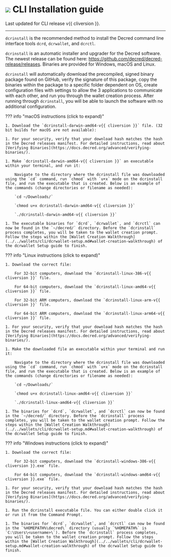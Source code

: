 # <img class="dcr-icon" src="/img/dcr-icons/Dcrtl.svg" /> CLI Installation guide

Last updated for CLI release v{{ cliversion }}.

---

`dcrinstall` is the recommended method to install the Decred command line interface tools `dcrd`, `dcrwallet`, and `dcrctl`.

`dcrinstall` is an automatic installer and upgrader for the Decred software. The newest release can be found here: <https://github.com/decred/decred-release/releases>. Binaries are provided for Windows, macOS and Linux.

`dcrinstall` will automatically download the precompiled, signed binary package found on GitHub, verify the signature of this package, copy the binaries within the package to a specific folder dependent on OS, create configuration files with settings to allow the 3 applications to communicate with each other, and run you through the wallet creation process. After running through `dcrinstall`, you will be able to launch the software with no additional configuration.

??? info "macOS instructions (click to expand)"

    1. Download the `dcrinstall-darwin-amd64-v{{ cliversion }}` file. (32 bit builds for macOS are not available):

    1. For your security, verify that your download hash matches the hash in the Decred releases manifest. For detailed instructions, read about [Verifying Binaries](https://docs.decred.org/advanced/verifying-binaries/).

    1. Make `dcrinstall-darwin-amd64-v{{ cliversion }}` an executable within your terminal, and run it:

        Navigate to the directory where the dcrinstall file was downloaded using the `cd` command, run `chmod` with `u+x` mode on the dcrinstall file, and run the executable that is created. Below is an example of the commands (change directories or filename as needed):

        `cd ~/Downloads/`

        `chmod u+x dcrinstall-darwin-amd64-v{{ cliversion }}`

        `./dcrinstall-darwin-amd64-v{{ cliversion }}`

    1. The executable binaries for `dcrd`, `dcrwallet`, and `dcrctl` can now be found in the `~/decred/` directory. Before the `dcrinstall` process completes, you will be taken to the wallet creation prompt. Follow the steps within the [Wallet Creation Walkthrough](../../wallets/cli/dcrwallet-setup.md#wallet-creation-walkthrough) of the dcrwallet Setup guide to finish.

??? info "Linux instructions (click to expand)"

    1. Download the correct file:

        For 32-bit computers, download the `dcrinstall-linux-386-v{{ cliversion }}` file.

        For 64-bit computers, download the `dcrinstall-linux-amd64-v{{ cliversion }}` file.

        For 32-bit ARM computers, download the `dcrinstall-linux-arm-v{{ cliversion }}` file.

        For 64-bit ARM computers, download the `dcrinstall-linux-arm64-v{{ cliversion }}` file.

    1. For your security, verify that your download hash matches the hash in the Decred releases manifest. For detailed instructions, read about [Verifying Binaries](https://docs.decred.org/advanced/verifying-binaries/).

    1. Make the downloaded file an executable within your terminal and run it:

        Navigate to the directory where the dcrinstall file was downloaded using the `cd` command, run `chmod` with `u+x` mode on the dcrinstall file, and run the executable that is created. Below is an example of the commands (change directories or filename as needed):

        `cd ~/Downloads/`

        `chmod u+x dcrinstall-linux-amd64-v{{ cliversion }}`

        `./dcrinstall-linux-amd64-v{{ cliversion }}`

    1. The binaries for `dcrd`, `dcrwallet`, and `dcrctl` can now be found in the `~/decred/` directory. Before the `dcrinstall` process completes, you will be taken to the wallet creation prompt. Follow the steps within the [Wallet Creation Walkthrough](../../wallets/cli/dcrwallet-setup.md#wallet-creation-walkthrough) of the dcrwallet Setup guide to finish.

??? info "Windows instructions (click to expand)"

    1. Download the correct file:

        For 32-bit computers, download the `dcrinstall-windows-386-v{{ cliversion }}.exe` file.

        For 64-bit computers, download the `dcrinstall-windows-amd64-v{{ cliversion }}.exe` file.

    1. For your security, verify that your download hash matches the hash in the Decred releases manifest. For detailed instructions, read about [Verifying Binaries](https://docs.decred.org/advanced/verifying-binaries/).

    1. Run the dcrinstall executable file. You can either double click it or run it from the Command Prompt.

    1. The binaries for `dcrd`, `dcrwallet`, and `dcrctl` can now be found in the `%HOMEPATH%\decred\` directory (usually `%HOMEPATH%` is `C:\Users\<username>\`). Before the `dcrinstall` process completes, you will be taken to the wallet creation prompt. Follow the steps within the [Wallet Creation Walkthrough](../../wallets/cli/dcrwallet-setup.md#wallet-creation-walkthrough) of the dcrwallet Setup guide to finish.
